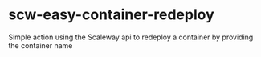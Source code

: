 # scw-easy-container-redeploy
Simple action using the Scaleway api to redeploy a container by providing the container name

